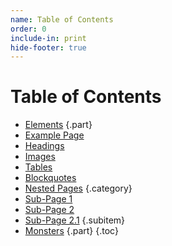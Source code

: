 ```yaml
---
name: Table of Contents
order: 0
include-in: print
hide-footer: true
---
```


# Table of Contents

- [Elements](example-page) {.part}
- [Example Page](example-page)
- [Headings](headings)
- [Images](images)
- [Tables](tables)
- [Blockquotes](blockquotes)
- [Nested Pages](nested-pages) {.category}
- [Sub-Page 1](nested-pages-sub-page-1)
- [Sub-Page 2](nested-pages-sub-page-2)
- [Sub-Page 2.1](nested-pages-sub-page-21) {.subitem}
- [Monsters](monsters) {.part}
{.toc}